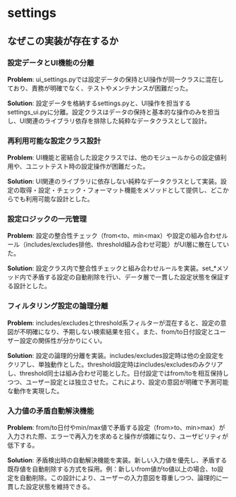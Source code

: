 # settings

## なぜこの実装が存在するか

### 設定データとUI機能の分離
**Problem**: ui_settings.pyでは設定データの保持とUI操作が同一クラスに混在しており、責務が明確でなく、テストやメンテナンスが困難だった。

**Solution**: 設定データを格納するsettings.pyと、UI操作を担当するsettings_ui.pyに分離。設定クラスはデータの保持と基本的な操作のみを担当し、UI関連のライブラリ依存を排除した純粋なデータクラスとして設計。

### 再利用可能な設定クラス設計
**Problem**: UI機能と密結合した設定クラスでは、他のモジュールからの設定値利用や、ユニットテスト時の設定操作が困難だった。

**Solution**: UI関連のライブラリに依存しない純粋なデータクラスとして実装。設定の取得・設定・チェック・フォーマット機能をメソッドとして提供し、どこからでも利用可能な設計とした。

### 設定ロジックの一元管理
**Problem**: 設定の整合性チェック（from<to、min<max）や設定の組み合わせルール（includes/excludes排他、threshold組み合わせ可能）がUI層に散在していた。

**Solution**: 設定クラス内で整合性チェックと組み合わせルールを実装。set_*メソッド内で矛盾する設定の自動削除を行い、データ層で一貫した設定状態を保証する設計とした。

### フィルタリング設定の論理分離
**Problem**: includes/excludesとthreshold系フィルターが混在すると、設定の意図が不明確になり、予期しない検索結果を招く。また、from/to日付設定とユーザー設定の関係性が分かりにくい。

**Solution**: 設定の論理的分離を実装。includes/excludes設定時は他の全設定をクリアし、単独動作とした。threshold設定時はincludes/excludesのみクリアし、threshold同士は組み合わせ可能とした。日付設定ではfrom/toを相互保持しつつ、ユーザー設定とは独立させた。これにより、設定の意図が明確で予測可能な動作を実現した。

### 入力値の矛盾自動解決機能
**Problem**: from/to日付やmin/max値で矛盾する設定（from>to、min>max）が入力された際、エラーで再入力を求めると操作が煩雑になり、ユーザビリティが低下する。

**Solution**: 矛盾検出時の自動解決機能を実装。新しい入力値を優先し、矛盾する既存値を自動削除する方式を採用。例：新しいfrom値がto値以上の場合、to設定を自動削除。この設計により、ユーザーの入力意図を尊重しつつ、論理的に一貫した設定状態を維持できる。